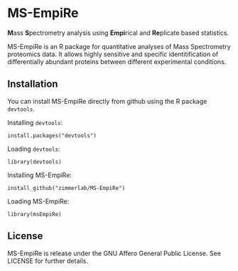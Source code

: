 # MS-EmpiRe

**M**ass **S**pectrometry analysis using **Empi**rical and **Re**plicate based statistics.

MS-EmpiRe is an R package for quantitative analyses of Mass Spectrometry proteomics data.
It allows highly sensitive and specific identitification of differentially
abundant proteins between different experimental conditions.


## Installation

You can install MS-EmpiRe directly from github using the R package `devtools`.

Installing `devtools`:

	install.packages("devtools")

Loading `devtools`:

	library(devtools)

Installing MS-EmpiRe:

	install_github("zimmerlab/MS-EmpiRe")

Loading MS-EmpiRe:

	library(msEmpiRe)

## License
MS-EmpiRe is release under the GNU Affero General Public License. See LICENSE for further details.
